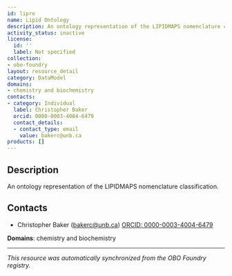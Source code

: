 ```yaml
---
id: lipro
name: Lipid Ontology
description: An ontology representation of the LIPIDMAPS nomenclature classification.
activity_status: inactive
license:
  id: ''
  label: Not specified
collection:
- obo-foundry
layout: resource_detail
category: DataModel
domains:
- chemistry and biochemistry
contacts:
- category: Individual
  label: Christopher Baker
  orcid: 0000-0003-4004-6479
  contact_details:
  - contact_type: email
    value: bakerc@unb.ca
products: []
---
```


## Description

An ontology representation of the LIPIDMAPS nomenclature classification.

## Contacts

- Christopher Baker (bakerc@unb.ca) [ORCID: 0000-0003-4004-6479](https://orcid.org/0000-0003-4004-6479)

**Domains**: chemistry and biochemistry

---

*This resource was automatically synchronized from the OBO Foundry registry.*
